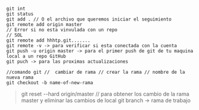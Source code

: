 ```
git int 
git status
git add . // O el archivo que queremos iniciar el seguimiento
git remote add origin master
// Error si no esta vinvulada con un repo 
// SOL
git remote add hhhtp.git.......
git remote -v -> para verificar si esta conectada con la cuenta
git push -u origin master -> para el primer push de git de tu maquina local a un repo GitHub
git puch -> para las proximas actualizaciones
```
```
//comando git //  cambiar de rama // crear la rama // nombre de la nueva rama
git checkout -b name-of-new-rama
```
> git reset --hard origin/master // para obtener los cambio de la rama master y eliminar las cambios de local
> git branch  -> rama de trabajo
